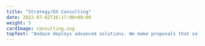 ```yaml
---
title: "Strategy/DX Consulting"
date: 2022-07-02T16:17:00+09:00
weight: 5
cardImage: consulting.svg
topText: "Andaze deploys advanced solutions. We make proposals that solve our clients' problems while incorporating superior technologies and seasonal industry trends. We are attentive, persistent, and use collaboration and expertise. We provide thorough support so that our clients can utilize the best solutions."
---
```

